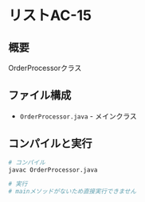 # リストAC-15

## 概要
OrderProcessorクラス

## ファイル構成
- `OrderProcessor.java` - メインクラス

## コンパイルと実行
```bash
# コンパイル
javac OrderProcessor.java

# 実行
# mainメソッドがないため直接実行できません
```
